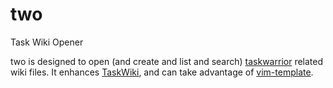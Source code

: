 # two
Task Wiki Opener 

two is designed to open (and create and list and search) [taskwarrior](http://taskwarrior.org) related wiki files. It enhances [TaskWiki](https://github.com/tbabej/taskwiki), and can take advantage of [vim-template](https://github.com/aperezdc/vim-template). 
